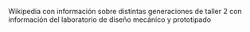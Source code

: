 Wikipedia con información sobre distintas generaciones de taller 2 con información del laboratorio de diseño mecánico y prototipado
